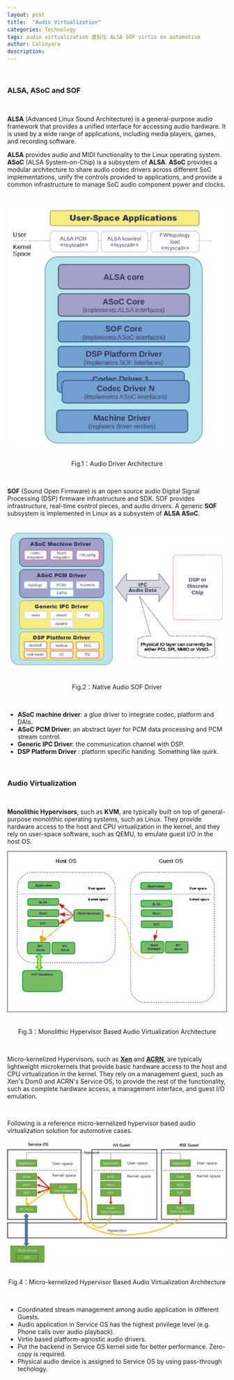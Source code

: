 ```yaml
---
layout: post
title:  "Audio Virtualization"
categories: Technology
tags: audio virtualization 虚拟化 ALSA SOF virtio en automotive
author: Calinyara
description:
---
```


<br>

### **ALSA, ASoC and SOF** 

<br>

**ALSA** (Advanced Linux Sound Architecture) is a general-purpose audio framework that provides a unified interface for accessing audio hardware. It is used by a wide range of applications, including media players, games, and recording software.

**ALSA** provides audio and MIDI functionality to the Linux operating system. **ASoC** (ALSA System-on-Chip) is a subsystem of **ALSA**. **ASoC** provides a modular architecture to share audio codec drivers across different SoC implementations, unify the controls provided to applications, and provide a common infrastructure to manage SoC audio component power and clocks.

<br>

<div align="center"><img src="/assets/images/20230630-audio-virtualization/1.png"/></div>
<p align="center">Fig.1：Audio Driver Architecture</p>

<br>

**SOF** (Sound Open Firmware) is an open source audio Digital Signal Processing (DSP) firmware infrastructure and SDK. SOF provides infrastructure, real-time control pieces, and audio drivers. A generic **SOF** subsystem is implemented in Linux as a subsystem of **ALSA ASoC**.

<br>



<div align="center"><img src="/assets/images/20230630-audio-virtualization/2.png"/></div>
<br>
<p align="center">Fig.2：Native Audio SOF Driver</p>

<br>

- **ASoC machine driver**: a glue driver to integrate codec, platform and DAIs.
- **ASoC PCM Driver**: an abstract layer for PCM  data processing and PCM stream control.
- **Generic IPC Driver**: the communication channel  with DSP.
- **DSP Platform Driver** : platform specific handing. Something like quirk.

<br>

### **Audio Virtualization**

<br>

**Monolithic Hypervisors**, such as **KVM**, are typically built on top of general-purpose monolithic operating systems, such as Linux. They provide hardware access to the host and CPU virtualization in the kernel, and they rely on user-space software, such as QEMU, to emulate guest I/O in the host OS.

<div align="center"><img src="/assets/images/20230630-audio-virtualization/3.png"/></div>
<br>
<p align="center">Fig.3：Monolithic Hypervisor Based Audio Virtualization Architecture</p>

<br>

Micro-kernelized Hypervisors, such as **[Xen](https://xenproject.org/)** and **[ACRN](https://projectacrn.org/)**, are typically lightweight microkernels that provide basic hardware access to the host and CPU virtualization in the kernel. They rely on a management guest, such as Xen's Dom0 and ACRN's Service OS, to provide the rest of the functionality, such as complete hardware access, a management interface, and guest I/O emulation.

<br>

Following is a reference micro-kernelized hypervisor based audio virtualization solution for automotive cases.

<div align="center"><img src="/assets/images/20230630-audio-virtualization/4.png"/></div>
<br>
<p align="center">Fig.4：Micro-kernelized Hypervisor Based Audio Virtualization Architecture</p>

<br>

- Coordinated stream management among audio application in different Guests.
- Audio application in Service OS has the highest privilege level (e.g. Phone calls over audio playback).
- Virtio based platform-agnostic audio drivers.
- Put the backend in Service OS kernel side for better performance. Zero-copy is required.
- Physical audio device is assigned to Service OS by using pass-through techology. 



<br>

<!-- Global site tag (gtag.js) - Google Analytics -->

<script async src="https://www.googletagmanager.com/gtag/js?id=UA-66555622-4"></script>
<script>
  window.dataLayer = window.dataLayer || [];
  function gtag(){dataLayer.push(arguments);}
  gtag('js', new Date());
  gtag('config', 'UA-66555622-4');
</script>
<br>

<!-- Google tag (gtag.js) -->

<script async src="https://www.googletagmanager.com/gtag/js?id=G-27WH7FZ7KT"></script>
<script>
  window.dataLayer = window.dataLayer || [];
  function gtag(){dataLayer.push(arguments);}
  gtag('js', new Date());
  gtag('config', 'G-27WH7FZ7KT');
</script>
